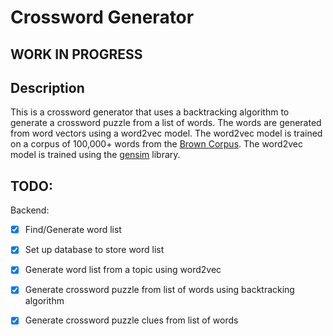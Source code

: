 # Crossword Generator

## WORK IN PROGRESS
## Description

This is a crossword generator that uses a backtracking algorithm to generate a crossword puzzle from a list of words. The words are generated from word vectors using a word2vec model. The word2vec model is trained on a corpus of 100,000+ words from the [Brown Corpus](https://en.wikipedia.org/wiki/Brown_Corpus). The word2vec model is trained using the [gensim](https://radimrehurek.com/gensim/) library.

## TODO:
Backend:
- [x] Find/Generate word list
- [x] Set up database to store word list
- [x] Generate word list from a topic using word2vec
- [x] Generate crossword puzzle from list of words using backtracking algorithm
- [x] Generate crossword puzzle clues from list of words

